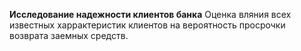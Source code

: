 **Исследование надежности клиентов банка**
Оценка вляния всех известных харрактеристик клиентов на вероятность просрочки возврата заемных средств.
